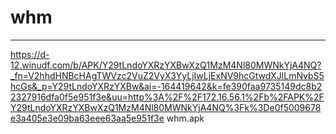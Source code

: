 # whm
---
https://d-12.winudf.com/b/APK/Y29tLndoYXRzYXBwXzQ1MzM4Nl80MWNkYjA4NQ?_fn=V2hhdHNBcHAgTWVzc2VuZ2VyX3YyLjIwLjExNV9hcGtwdXJlLmNvbS5hcGs&_p=Y29tLndoYXRzYXBw&ai=-164419642&k=fe390faa9735149dc8b22327916dfa0f5e951f3e&uu=http%3A%2F%2F172.16.56.1%2Fb%2FAPK%2FY29tLndoYXRzYXBwXzQ1MzM4Nl80MWNkYjA4NQ%3Fk%3De0f5009678e3a405e3e09ba63eee63aa5e951f3e whm.apk
